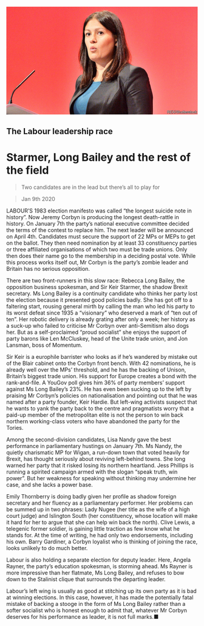 ![](./images/20200111_BRP010_1.jpg)

## The Labour leadership race

# Starmer, Long Bailey and the rest of the field

> Two candidates are in the lead but there’s all to play for

> Jan 9th 2020

LABOUR’S 1983 election manifesto was called “the longest suicide note in history”. Now Jeremy Corbyn is producing the longest death-rattle in history. On January 7th the party’s national executive committee decided the terms of the contest to replace him. The next leader will be announced on April 4th. Candidates must secure the support of 22 MPs or MEPs to get on the ballot. They then need nomination by at least 33 constituency parties or three affiliated organisations of which two must be trade unions. Only then does their name go to the membership in a deciding postal vote. While this process works itself out, Mr Corbyn is the party’s zombie leader and Britain has no serious opposition.

There are two front-runners in this slow race: Rebecca Long Bailey, the opposition business spokesman, and Sir Keir Starmer, the shadow Brexit secretary. Ms Long Bailey is a continuity candidate who thinks her party lost the election because it presented good policies badly. She has got off to a faltering start, rousing general mirth by calling the man who led his party to its worst defeat since 1935 a “visionary” who deserved a mark of “ten out of ten”. Her robotic delivery is already grating after only a week; her history as a suck-up who failed to criticise Mr Corbyn over anti-Semitism also dogs her. But as a self-proclaimed “proud socialist” she enjoys the support of party barons like Len McCluskey, head of the Unite trade union, and Jon Lansman, boss of Momentum.

Sir Keir is a europhile barrister who looks as if he’s wandered by mistake out of the Blair cabinet onto the Corbyn front bench. With 42 nominations, he is already well over the MPs’ threshold, and he has the backing of Unison, Britain’s biggest trade union. His support for Europe creates a bond with the rank-and-file. A YouGov poll gives him 36% of party members’ support against Ms Long Bailey’s 23%. He has even been sucking up to the left by praising Mr Corbyn’s policies on nationalisation and pointing out that he was named after a party founder, Keir Hardie. But left-wing activists suspect that he wants to yank the party back to the centre and pragmatists worry that a paid-up member of the metropolitan elite is not the person to win back northern working-class voters who have abandoned the party for the Tories.

Among the second-division candidates, Lisa Nandy gave the best performance in parliamentary hustings on January 7th. Ms Nandy, the quietly charismatic MP for Wigan, a run-down town that voted heavily for Brexit, has thought seriously about reviving left-behind towns. She long warned her party that it risked losing its northern heartland. Jess Phillips is running a spirited campaign armed with the slogan “speak truth, win power”. But her weakness for speaking without thinking may undermine her case, and she lacks a power base.

Emily Thornberry is doing badly given her profile as shadow foreign secretary and her fluency as a parliamentary performer. Her problems can be summed up in two phrases: Lady Nugee (her title as the wife of a high court judge) and Islington South (her constituency, whose location will make it hard for her to argue that she can help win back the north). Clive Lewis, a telegenic former soldier, is gaining little traction as few know what he stands for. At the time of writing, he had only two endorsements, including his own. Barry Gardiner, a Corbyn loyalist who is thinking of joining the race, looks unlikely to do much better.

Labour is also holding a separate election for deputy leader. Here, Angela Rayner, the party’s education spokesman, is storming ahead. Ms Rayner is more impressive than her flatmate, Ms Long Bailey, and refuses to bow down to the Stalinist clique that surrounds the departing leader.

Labour’s left wing is usually as good at stitching up its own party as it is bad at winning elections. In this case, however, it has made the potentially fatal mistake of backing a stooge in the form of Ms Long Bailey rather than a softer socialist who is honest enough to admit that, whatever Mr Corbyn deserves for his performance as leader, it is not full marks.■